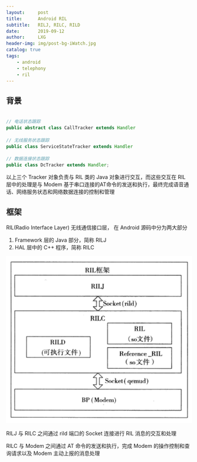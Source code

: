 ```yaml
---
layout:     post
title:      Android RIL
subtitle:   RILJ, RILC, RILD
date:       2019-09-12
author:     LXG
header-img: img/post-bg-iWatch.jpg
catalog: true
tags:
    - android
    - telephony
    - ril
---
```


## 背景

```java

// 电话状态跟踪
public abstract class CallTracker extends Handler

// 无线服务状态跟踪
public class ServiceStateTracker extends Handler

// 数据连接状态跟踪
public class DcTracker extends Handler;

```

以上三个 Tracker 对象负责与 RIL 类的 Java 对象进行交互，而这些交互在 RIL 层中的处理是与 Modem 基于串口连接的AT命令的发送和执行，最终完成语音通话、网络服务状态和网络数据连接的控制和管理

## 框架

RIL(Radio Interface Layer) 无线通信接口层， 在 Android 源码中分为两大部分

1. Framework 层的 Java 部分，简称 RILJ
2. HAL 层中的 C++ 程序，简称 RILC

![android_ril](/images/android_ril.png)

RILJ 与 RILC 之间通过 rild 端口的 Socket 连接进行 RIL 消息的交互和处理

RILC 与 Modem 之间通过 AT 命令的发送和执行，完成 Modem 的操作控制和查询请求以及 Modem 主动上报的消息处理


